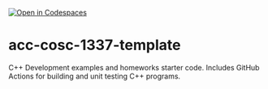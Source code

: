 [![Open in Codespaces](https://classroom.github.com/assets/launch-codespace-f4981d0f882b2a3f0472912d15f9806d57e124e0fc890972558857b51b24a6f9.svg)](https://classroom.github.com/open-in-codespaces?assignment_repo_id=9803874)
# acc-cosc-1337-template
C++ Development examples and homeworks starter code.  Includes GitHub Actions for building and unit testing C++ programs.
